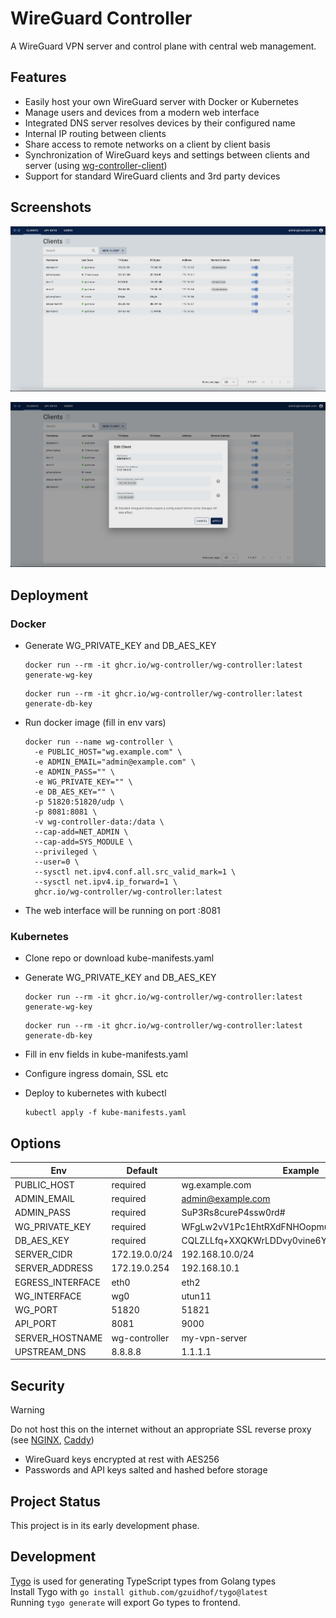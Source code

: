 # WireGuard Controller

A WireGuard VPN server and control plane with central web management.

## Features

- Easily host your own WireGuard server with Docker or Kubernetes
- Manage users and devices from a modern web interface
- Integrated DNS server resolves devices by their configured name
- Internal IP routing between clients
- Share access to remote networks on a client by client basis
- Synchronization of WireGuard keys and settings between clients and server (using [wg-controller-client](https://github.com/wg-controller/wg-controller-client))
- Support for standard WireGuard clients and 3rd party devices

## Screenshots

![Clients Page](/screenshot1.png?raw=true "Client Management Page")

![Client Dialog](/screenshot2.png?raw=true "Client Dialog")

## Deployment

### Docker

- Generate WG_PRIVATE_KEY and DB_AES_KEY

  ```
  docker run --rm -it ghcr.io/wg-controller/wg-controller:latest generate-wg-key
  ```

  ```
  docker run --rm -it ghcr.io/wg-controller/wg-controller:latest generate-db-key
  ```

- Run docker image (fill in env vars)

  ```
  docker run --name wg-controller \
    -e PUBLIC_HOST="wg.example.com" \
    -e ADMIN_EMAIL="admin@example.com" \
    -e ADMIN_PASS="" \
    -e WG_PRIVATE_KEY="" \
    -e DB_AES_KEY="" \
    -p 51820:51820/udp \
    -p 8081:8081 \
    -v wg-controller-data:/data \
    --cap-add=NET_ADMIN \
    --cap-add=SYS_MODULE \
    --privileged \
    --user=0 \
    --sysctl net.ipv4.conf.all.src_valid_mark=1 \
    --sysctl net.ipv4.ip_forward=1 \
    ghcr.io/wg-controller/wg-controller:latest
  ```

- The web interface will be running on port :8081

### Kubernetes

- Clone repo or download kube-manifests.yaml
- Generate WG_PRIVATE_KEY and DB_AES_KEY

  ```
  docker run --rm -it ghcr.io/wg-controller/wg-controller:latest generate-wg-key
  ```

  ```
  docker run --rm -it ghcr.io/wg-controller/wg-controller:latest generate-db-key
  ```

- Fill in env fields in kube-manifests.yaml
- Configure ingress domain, SSL etc
- Deploy to kubernetes with kubectl

  ```
  kubectl apply -f kube-manifests.yaml
  ```

## Options

| Env              | Default       | Example                                      |
| ---------------- | ------------- | -------------------------------------------- |
| PUBLIC_HOST      | required      | wg.example.com                               |
| ADMIN_EMAIL      | required      | admin@example.com                            |
| ADMIN_PASS       | required      | SuP3Rs8cureP4ssw0rd#                         |
| WG_PRIVATE_KEY   | required      | WFgLw2vV1Pc1EhtRXdFNHOopmuNl9GZluRFhI73Mf2o= |
| DB_AES_KEY       | required      | CQLZLLfq+XXQKWrLDDvy0vine6Yil3SGxGJEUHK32yU= |
| SERVER_CIDR      | 172.19.0.0/24 | 192.168.10.0/24                              |
| SERVER_ADDRESS   | 172.19.0.254  | 192.168.10.1                                 |
| EGRESS_INTERFACE | eth0          | eth2                                         |
| WG_INTERFACE     | wg0           | utun11                                       |
| WG_PORT          | 51820         | 51821                                        |
| API_PORT         | 8081          | 9000                                         |
| SERVER_HOSTNAME  | wg-controller | my-vpn-server                                |
| UPSTREAM_DNS     | 8.8.8.8       | 1.1.1.1                                      |

## Security

> [!WARNING]
> Do not host this on the internet without an appropriate SSL reverse proxy (see [NGINX](https://hub.docker.com/_/nginx), [Caddy](https://caddyserver.com))

- WireGuard keys encrypted at rest with AES256
- Passwords and API keys salted and hashed before storage

## Project Status

This project is in its early development phase.

## Development

[Tygo](https://github.com/gzuidhof/tygo) is used for generating TypeScript types from Golang types <br>
Install Tygo with `go install github.com/gzuidhof/tygo@latest` <br>
Running `tygo generate` will export Go types to frontend.
